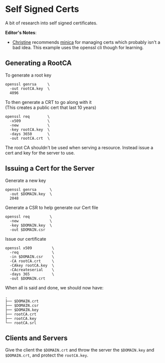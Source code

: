 # Self Signed Certs

A bit of research into self signed certificates.

**Editor's Notes**:

- [Christine](github.com/Xe) recommends
  [minica](https://github.com/jsha/minica) for managing certs which probably
  isn't a bad idea. This example uses the openssl cli though for learning.

## Generating a RootCA

To generate a root key

```
openssl genrsa     \
  -out rootCA.key  \
  4096
```

To then generate a CRT to go along with it  
(This creates a public cert that last 10 years)

```
openssl req        \
  -x509            \
  -new             \
  -key rootCA.key  \
  -days 3650       \
  -out rootCA.crt  \
```

The root CA shouldn't be used when serving a resource. Instead issue a cert and
key for the server to use.

## Issuing a Cert for the Server

Generate a new key

```
openssl genrsa      \
  -out $DOMAIN.key  \
  2048
```

Generate a CSR to help generate our Cert file

```
openssl req         \
  -new              \
  -key $DOMAIN.key  \
  -out $DOMAIN.csr
```

Issue our certificate

```
openssl x509         \
  -req               \
  -in $DOMAIN.csr    \
  -CA rootCA.crt     \
  -CAkey rootCA.key  \
  -CAcreateserial    \
  -days 365          \
  -out $DOMAIN.crt
```

When all is said and done, we should now have:

```
.
├── $DOMAIN.crt
├── $DOMAIN.csr
├── $DOMAIN.key
├── rootCA.crt
├── rootCA.key
└── rootCA.srl
```

## Clients and Servers

Give the client the `$DOMAIN.crt` and throw the server the `$DOMAIN.key` and
`$DOMAIN.crt`, and protect the `rootCA.key`.
